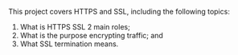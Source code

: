 This project covers HTTPS and SSL, including the following topics:
1) What is HTTPS SSL 2 main roles;
2) What is the purpose encrypting traffic; and
3) What SSL termination means.